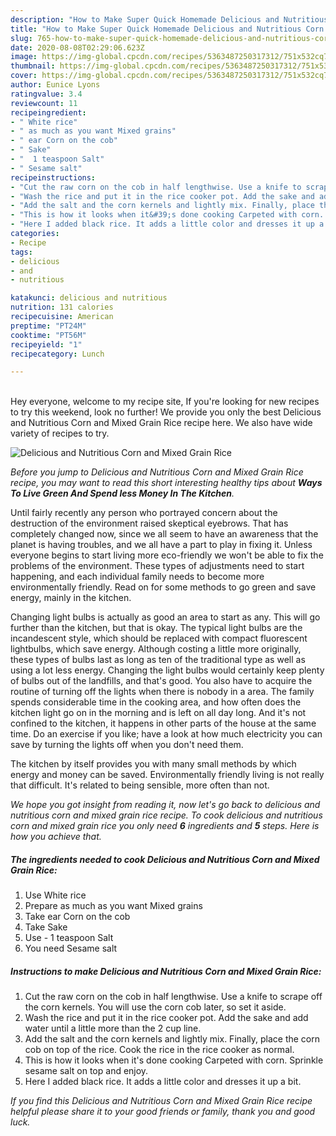 ```yaml
---
description: "How to Make Super Quick Homemade Delicious and Nutritious Corn and Mixed Grain Rice"
title: "How to Make Super Quick Homemade Delicious and Nutritious Corn and Mixed Grain Rice"
slug: 765-how-to-make-super-quick-homemade-delicious-and-nutritious-corn-and-mixed-grain-rice
date: 2020-08-08T02:29:06.623Z
image: https://img-global.cpcdn.com/recipes/5363487250317312/751x532cq70/delicious-and-nutritious-corn-and-mixed-grain-rice-recipe-main-photo.jpg
thumbnail: https://img-global.cpcdn.com/recipes/5363487250317312/751x532cq70/delicious-and-nutritious-corn-and-mixed-grain-rice-recipe-main-photo.jpg
cover: https://img-global.cpcdn.com/recipes/5363487250317312/751x532cq70/delicious-and-nutritious-corn-and-mixed-grain-rice-recipe-main-photo.jpg
author: Eunice Lyons
ratingvalue: 3.4
reviewcount: 11
recipeingredient:
- " White rice"
- " as much as you want Mixed grains"
- " ear Corn on the cob"
- " Sake"
- "  1 teaspoon Salt"
- " Sesame salt"
recipeinstructions:
- "Cut the raw corn on the cob in half lengthwise. Use a knife to scrape off the corn kernels. You will use the corn cob later, so set it aside."
- "Wash the rice and put it in the rice cooker pot. Add the sake and add water until a little more than the 2 cup line."
- "Add the salt and the corn kernels and lightly mix. Finally, place the corn cob on top of the rice. Cook the rice in the rice cooker as normal."
- "This is how it looks when it&#39;s done cooking Carpeted with corn. Sprinkle sesame salt on top and enjoy."
- "Here I added black rice. It adds a little color and dresses it up a bit."
categories:
- Recipe
tags:
- delicious
- and
- nutritious

katakunci: delicious and nutritious 
nutrition: 131 calories
recipecuisine: American
preptime: "PT24M"
cooktime: "PT56M"
recipeyield: "1"
recipecategory: Lunch

---
```

<br>
Hey everyone, welcome to my recipe site, If you're looking for new recipes to try this weekend, look no further! We provide you only the best Delicious and Nutritious Corn and Mixed Grain Rice recipe here. We also have wide variety of recipes to try.
<br>


![Delicious and Nutritious Corn and Mixed Grain Rice](https://img-global.cpcdn.com/recipes/5363487250317312/751x532cq70/delicious-and-nutritious-corn-and-mixed-grain-rice-recipe-main-photo.jpg)

<i>Before you jump to Delicious and Nutritious Corn and Mixed Grain Rice recipe, you may want to read this short interesting healthy tips about 
<strong>Ways To Live Green And Spend less Money In The Kitchen</strong>.</i>
</br>

Until fairly recently any person who portrayed concern about the destruction of the environment raised skeptical eyebrows. That has completely changed now, since we all seem to have an awareness that the planet is having troubles, and we all have a part to play in fixing it. Unless everyone begins to start living more eco-friendly we won't be able to fix the problems of the environment. These types of adjustments need to start happening, and each individual family needs to become more environmentally friendly. Read on for some methods to go green and save energy, mainly in the kitchen.

Changing light bulbs is actually as good an area to start as any. This will go further than the kitchen, but that is okay. The typical light bulbs are the incandescent style, which should be replaced with compact fluorescent lightbulbs, which save energy. Although costing a little more originally, these types of bulbs last as long as ten of the traditional type as well as using a lot less energy. Changing the light bulbs would certainly keep plenty of bulbs out of the landfills, and that's good. You also have to acquire the routine of turning off the lights when there is nobody in a area. The family spends considerable time in the cooking area, and how often does the kitchen light go on in the morning and is left on all day long. And it's not confined to the kitchen, it happens in other parts of the house at the same time. Do an exercise if you like; have a look at how much electricity you can save by turning the lights off when you don't need them.

The kitchen by itself provides you with many small methods by which energy and money can be saved. Environmentally friendly living is not really that difficult. It's related to being sensible, more often than not.


<i>We hope you got insight from reading it, now let's go back to delicious and nutritious corn and mixed grain rice recipe. To cook delicious and nutritious corn and mixed grain rice you only need <strong>6</strong> ingredients and <strong>5</strong> steps. Here is how you achieve that.
</i>

##### The ingredients needed to cook Delicious and Nutritious Corn and Mixed Grain Rice:

1. Use  White rice
1. Prepare  as much as you want Mixed grains
1. Take  ear Corn on the cob
1. Take  Sake
1. Use  - 1 teaspoon Salt
1. You need  Sesame salt


##### Instructions to make Delicious and Nutritious Corn and Mixed Grain Rice:

1. Cut the raw corn on the cob in half lengthwise. Use a knife to scrape off the corn kernels. You will use the corn cob later, so set it aside.
1. Wash the rice and put it in the rice cooker pot. Add the sake and add water until a little more than the 2 cup line.
1. Add the salt and the corn kernels and lightly mix. Finally, place the corn cob on top of the rice. Cook the rice in the rice cooker as normal.
1. This is how it looks when it&#39;s done cooking Carpeted with corn. Sprinkle sesame salt on top and enjoy.
1. Here I added black rice. It adds a little color and dresses it up a bit.


<i>If you find this Delicious and Nutritious Corn and Mixed Grain Rice recipe helpful please share it to your good friends or family, thank you and good luck.</i>
